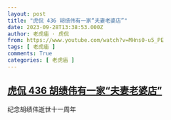 ```yaml
---
layout: post
title: "虎侃 436 胡绩伟有一家“夫妻老婆店”"
date: 2023-09-28T13:38:53.000Z
author: 老虎庙 · 虎侃
from: https://www.youtube.com/watch?v=MHns0-u5_PE
tags: [ 老虎庙 ]
comments: True
categories: [ 老虎庙 ]
---
```

<!--1695908333000-->
[虎侃 436 胡绩伟有一家“夫妻老婆店”](https://www.youtube.com/watch?v=MHns0-u5_PE)
------

<div>
纪念胡绩伟逝世十一周年
</div>
